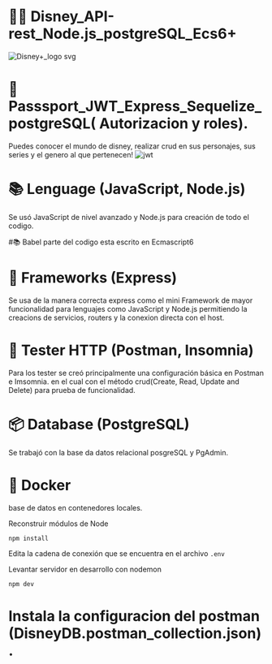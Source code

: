 # 🧜‍♀️ Disney_API-rest_Node.js_postgreSQL_Ecs6+
![Disney+_logo svg](https://user-images.githubusercontent.com/106114288/178811399-8f33ce4f-2c69-40a0-8654-6e2b0864defb.png)

# 🧾Passsport_JWT_Express_Sequelize_postgreSQL( Autorizacion y roles).
Puedes conocer el mundo de disney, realizar crud en sus personajes, sus series y el genero al que pertenecen!
![jwt](https://user-images.githubusercontent.com/106114288/177060222-0810a96f-e0f2-4f4b-9281-f85c18e0f960.jpg)


# 📚 Lenguage (JavaScript, Node.js)
Se usó JavaScript de nivel avanzado y Node.js para creación de todo el codigo.

#📚 Babel
parte del codigo esta escrito en Ecmascript6


# 📲 Frameworks (Express)
Se usa de la manera correcta express como el mini Framework de mayor funcionalidad para lenguajes como JavaScript y Node.js permitiendo la creacions de servicios, routers y la conexion directa con el host.


# 📱 Tester HTTP (Postman, Insomnia)
Para los tester se creó principalmente una configuración básica en Postman e Imsomnia. en el cual con el método crud(Create, Read, Update and Delete) para prueba  de funcionalidad.

# 📦 Database (PostgreSQL)
Se trabajó con la base da datos relacional posgreSQL y PgAdmin.


# 🧰 Docker 
 base de datos en contenedores locales.

Reconstruir módulos de Node
```
npm install
```
Edita la cadena de conexión que se encuentra en el archivo 
``
.env 
``

Levantar servidor en desarrollo con nodemon
```
npm dev
```
# Instala la configuracion del postman (DisneyDB.postman_collection.json).
